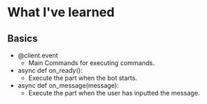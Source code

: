 # What I've learned
## Basics
- @client.event 
    - Main Commands for executing commands.
- async def on_ready():
    - Execute the part when the bot starts. 
- async def on_message(message):
    - Execute the part when the user has inputted the message.